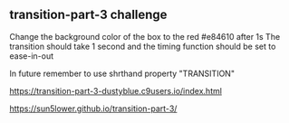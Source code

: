## transition-part-3 challenge

Change the background color of the box to the red #e84610 after 1s
The transition should take 1 second and the timing function should be set to ease-in-out

In future remember to use shrthand property "TRANSITION"

https://transition-part-3-dustyblue.c9users.io/index.html

https://sun5lower.github.io/transition-part-3/
